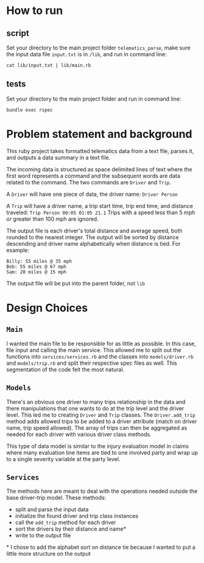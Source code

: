 # How to run

## script

Set your directory to the main project folder ```telematics_parse```, make sure the input data file ```input.txt``` is in ```/lib```, and run in command line:

```cat lib/input.txt | lib/main.rb```

## tests

Set your directory to the main project folder and run in command line:

```bundle exec rspec```

# Problem statement and background

This ruby project takes formatted telematics data from a text file, parses it, and outputs a data summary in a text file.

The incoming data is structured as space delimited lines of text where the first word represents a command and the subsequent words are data related to the command. The two commands are ```Driver``` and ```Trip```.

A ```Driver``` will have one piece of data, the driver name: ```Driver Person```

A ```Trip``` will have a driver name, a trip start time, trip end time, and distance traveled: ```Trip Person 00:05 01:05 21.1```
Trips with a speed less than 5 mph or greater than 100 mph are ignored.

The output file is each driver's total distance and average speed, both rounded to the nearest integer. The output will be sorted by distance descending and driver name alphabetically when distance is tied. For example:

```
Billy: 55 miles @ 35 mph
Bob: 55 miles @ 67 mph
Sam: 20 miles @ 15 mph
```

The output file will be put into the parent folder, not ```lib```

# Design Choices

## ```Main```

I wanted the main file to be responsible for as little as possible. In this case, file input and calling the main service. This allowed me to split out the functions into ```services/services.rb``` and the classes into ```models/driver.rb``` and ```models/trip.rb``` and split their respective spec files as well. This segmentation of the code felt the most natural.

## ```Models```

There's an obvious one driver to many trips relationship in the data and there manipulations that one wants to do at the trip level and the driver level. This led me to creating ```Driver``` and ```Trip``` classes. The ```Driver.add_trip``` method adds allowed trips to be added to a driver attribute (match on driver name, trip speed allowed). The array of trips can then be aggregated as needed for each driver with various driver class methods.

This type of data model is similar to the injury evaluation model in claims where many evaluation line items are tied to one involved party and wrap up to a single severity variable at the party level.

## ```Services```
The methods here are meant to deal with the operations needed outside the base driver-trip model. These methods:
- split and parse the input data
- initialize the found driver and trip class instances
- call the ```add_trip``` method for each driver
- sort the drivers by their distance and name*
- write to the output file

\* I chose to add the alphabet sort on distance tie because I wanted to put a little more structure on the output
 
